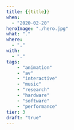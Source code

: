 ```yaml
---
title: {{title}}
when: 
  - "2020-02-20"
heroImage: "./hero.jpg"
what: "."
where:
  - "."
with: 
  - "."
tags: 
    - "animation"
    - "av"
    - "interactive"
    - "music"
    - "research"
    - "hardware"
    - "software"
    - "performance"
tier: 3
draft: "true"
---
```

